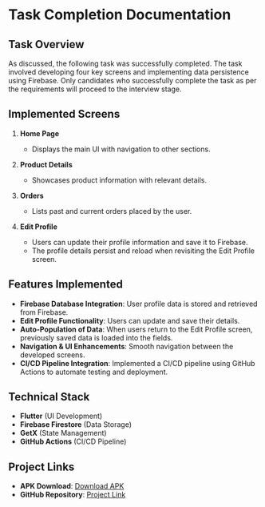 # Task Completion Documentation

## Task Overview
As discussed, the following task was successfully completed. The task involved developing four key screens and implementing data persistence using Firebase. Only candidates who successfully complete the task as per the requirements will proceed to the interview stage.

## Implemented Screens
1. **Home Page**
   - Displays the main UI with navigation to other sections.
   
2. **Product Details**
   - Showcases product information with relevant details.

3. **Orders**
   - Lists past and current orders placed by the user.

4. **Edit Profile**
   - Users can update their profile information and save it to Firebase.
   - The profile details persist and reload when revisiting the Edit Profile screen.

## Features Implemented
- **Firebase Database Integration**: User profile data is stored and retrieved from Firebase.
- **Edit Profile Functionality**: Users can update and save their details.
- **Auto-Population of Data**: When users return to the Edit Profile screen, previously saved data is loaded into the fields.
- **Navigation & UI Enhancements**: Smooth navigation between the developed screens.
- **CI/CD Pipeline Integration**: Implemented a CI/CD pipeline using GitHub Actions to automate testing and deployment.

## Technical Stack
- **Flutter** (UI Development)
- **Firebase Firestore** (Data Storage)
- **GetX** (State Management)
- **GitHub Actions** (CI/CD Pipeline)

## Project Links
- **APK Download**: [Download APK](https://github.com/sarvajeet23/pharma_connect_app/releases/tag/v1.0.1)
- **GitHub Repository**: [Project Link](https://github.com/sarvajeet23/pharma_connect_app)




